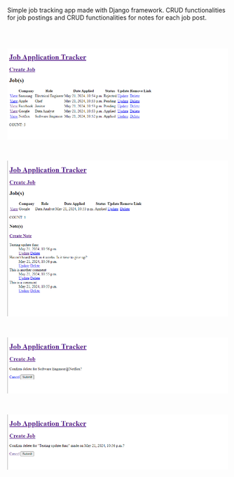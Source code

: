 Simple job tracking app made with Django framework. CRUD functionalities for job postings and CRUD functionalities for notes for each job post.

<br/>
<br/>

![jobs](./img/1.png)

<br/>

![job](./img/2.png)

<br/>

![delete_job](./img/3.png)

<br/>

![delete_note](./img/4.png)




